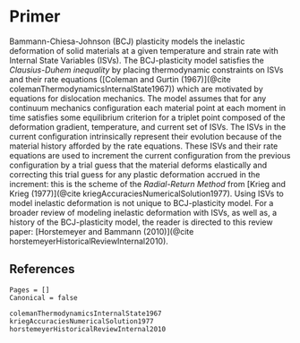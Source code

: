 # Primer
Bammann-Chiesa-Johnson (BCJ) plasticity models the inelastic deformation of solid materials at a given temperature and strain rate with Internal State Variables (ISVs).
The BCJ-plasticity model satisfies the _Clausius-Duhem inequality_ by placing thermodynamic constraints on ISVs and their rate equations ([Coleman and Gurtin (1967)](@cite colemanThermodynamicsInternalState1967)) which are motivated by equations for dislocation mechanics.
The model assumes that for any continuum mechanics configuration each material point at each moment in time satisfies some equilibrium criterion for a triplet point composed of the deformation gradient, temperature, and current set of ISVs.
The ISVs in the current configuration intrinsically represent their evolution because of the material history afforded by the rate equations.
These ISVs and their rate equations are used to increment the current configuration from the previous configuration by a trial guess that the material deforms elastically and correcting this trial guess for any plastic deformation accrued in the increment: this is the scheme of the _Radial-Return Method_ from [Krieg and Krieg (1977)](@cite kriegAccuraciesNumericalSolution1977).
Using ISVs to model inelastic deformation is not unique to BCJ-plasticity model.
For a broader review of modeling inelastic deformation with ISVs, as well as, a history of the BCJ-plasticity model, the reader is directed to this review paper: [Horstemeyer and Bammann (2010)](@cite horstemeyerHistoricalReviewInternal2010).

## References
```@bibliography
Pages = []
Canonical = false

colemanThermodynamicsInternalState1967
kriegAccuraciesNumericalSolution1977
horstemeyerHistoricalReviewInternal2010
```